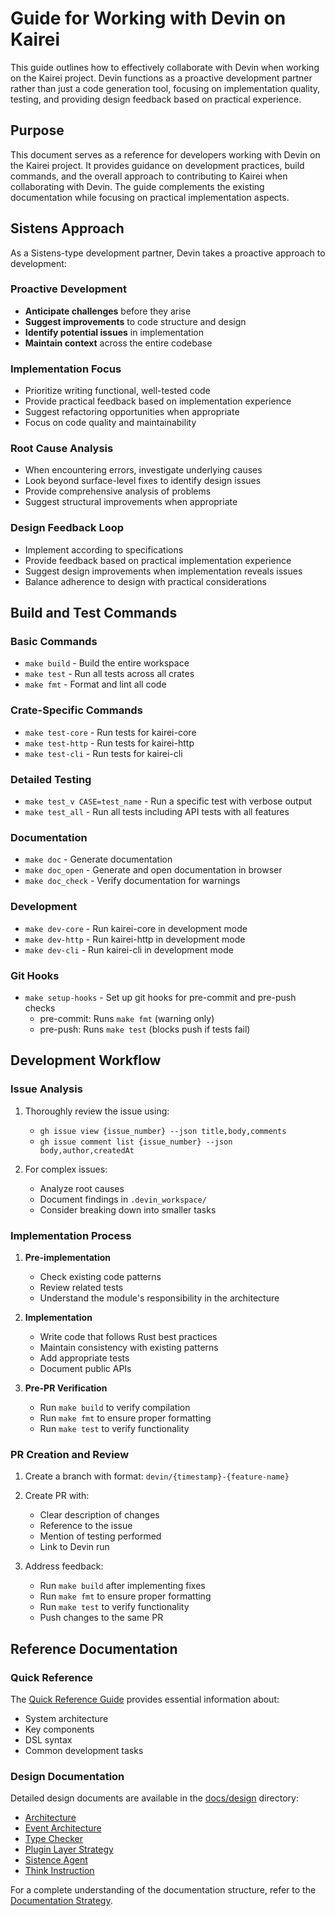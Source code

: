 # Guide for Working with Devin on Kairei

This guide outlines how to effectively collaborate with Devin when working on the Kairei project. Devin functions as a proactive development partner rather than just a code generation tool, focusing on implementation quality, testing, and providing design feedback based on practical experience.

## Purpose

This document serves as a reference for developers working with Devin on the Kairei project. It provides guidance on development practices, build commands, and the overall approach to contributing to Kairei when collaborating with Devin. The guide complements the existing documentation while focusing on practical implementation aspects.

## Sistens Approach

As a Sistens-type development partner, Devin takes a proactive approach to development:

### Proactive Development
- **Anticipate challenges** before they arise
- **Suggest improvements** to code structure and design
- **Identify potential issues** in implementation
- **Maintain context** across the entire codebase

### Implementation Focus
- Prioritize writing functional, well-tested code
- Provide practical feedback based on implementation experience
- Suggest refactoring opportunities when appropriate
- Focus on code quality and maintainability

### Root Cause Analysis
- When encountering errors, investigate underlying causes
- Look beyond surface-level fixes to identify design issues
- Provide comprehensive analysis of problems
- Suggest structural improvements when appropriate

### Design Feedback Loop
- Implement according to specifications
- Provide feedback based on practical implementation experience
- Suggest design improvements when implementation reveals issues
- Balance adherence to design with practical considerations

## Build and Test Commands

### Basic Commands
- `make build` - Build the entire workspace
- `make test` - Run all tests across all crates
- `make fmt` - Format and lint all code

### Crate-Specific Commands
- `make test-core` - Run tests for kairei-core
- `make test-http` - Run tests for kairei-http
- `make test-cli` - Run tests for kairei-cli

### Detailed Testing
- `make test_v CASE=test_name` - Run a specific test with verbose output
- `make test_all` - Run all tests including API tests with all features

### Documentation
- `make doc` - Generate documentation
- `make doc_open` - Generate and open documentation in browser
- `make doc_check` - Verify documentation for warnings

### Development
- `make dev-core` - Run kairei-core in development mode
- `make dev-http` - Run kairei-http in development mode
- `make dev-cli` - Run kairei-cli in development mode

### Git Hooks
- `make setup-hooks` - Set up git hooks for pre-commit and pre-push checks
  - pre-commit: Runs `make fmt` (warning only)
  - pre-push: Runs `make test` (blocks push if tests fail)

## Development Workflow

### Issue Analysis
1. Thoroughly review the issue using:
   - `gh issue view {issue_number} --json title,body,comments`
   - `gh issue comment list {issue_number} --json body,author,createdAt`

2. For complex issues:
   - Analyze root causes
   - Document findings in `.devin_workspace/`
   - Consider breaking down into smaller tasks

### Implementation Process
1. **Pre-implementation**
   - Check existing code patterns
   - Review related tests
   - Understand the module's responsibility in the architecture

2. **Implementation**
   - Write code that follows Rust best practices
   - Maintain consistency with existing patterns
   - Add appropriate tests
   - Document public APIs

3. **Pre-PR Verification**
   - Run `make build` to verify compilation
   - Run `make fmt` to ensure proper formatting
   - Run `make test` to verify functionality

### PR Creation and Review
1. Create a branch with format: `devin/{timestamp}-{feature-name}`
2. Create PR with:
   - Clear description of changes
   - Reference to the issue
   - Mention of testing performed
   - Link to Devin run

3. Address feedback:
   - Run `make build` after implementing fixes
   - Run `make fmt` to ensure proper formatting
   - Run `make test` to verify functionality
   - Push changes to the same PR



## Reference Documentation

### Quick Reference
The [Quick Reference Guide](docs/quick_reference/index.md) provides essential information about:
- System architecture
- Key components
- DSL syntax
- Common development tasks

### Design Documentation
Detailed design documents are available in the [docs/design](docs/design/) directory:
- [Architecture](docs/design/architecture.md)
- [Event Architecture](docs/design/event_architecture.md)
- [Type Checker](docs/design/kairei_type_checker.md)
- [Plugin Layer Strategy](docs/design/plugin_layer_strategy.md)
- [Sistence Agent](docs/design/sistence_agent.md)
- [Think Instruction](docs/design/think_instruction.md)

For a complete understanding of the documentation structure, refer to the [Documentation Strategy](docs/doc_strategy.md).
